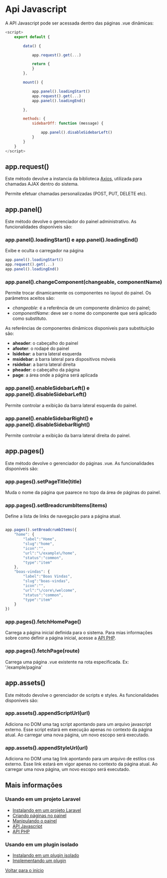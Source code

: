 # Api Javascript

A API Javascript pode ser acessada dentro das páginas .vue dinâmicas:

```javascript
<script>
    export default {

        data() {

            app.request().get(...)

            return {
            }
        },

        mount() {

            app.panel().loadingStart()
            app.request().get(...)
            app.panel().loadingEnd()

        },

        methods: {
            sidebarOff: function (message) {

                app.panel().disableSidebarLeft()
            }
        }
    }
</script>
```

## app.request() 

Este método devolve a instancia da biblioteca [Axios](https://github.com/axios/axios), utilizada para chamadas AJAX dentro do sistema.

Permite efetuar chamadas personalizadas (POST, PUT, DELETE etc).

## app.panel() 

Este método devolve o gerenciador do painel administrativo. As funcionalidades disponíveis são:

### app.panel().loadingStart() e app.panel().loadingEnd()

Exibe e oculta o carregador na página

```javascript
app.panel().loadingStart()
app.request().get(...)
app.panel().loadingEnd()
```

### app.panel().changeComponent(changeable, componentName)

Permite trocar dinamicamente os componentes no layout do painel. Os parâmetros aceitos são:  

- *changeable*: é a referência de um componente dinâmico do painel; 
- *componentName*: deve ser o nome do componente que será aplicado como substituto.  
 
As referências de componentes dinâmicos disponiveis para substituição são:

- **aheader**: o cabeçalho do painel
- **afooter**: o rodapé do painel
- **lsidebar**: a barra lateral esquerda
- **msidebar**: a barra lateral para dispositivos móveis
- **rsidebar**: a barra lateral direita
- **pheader**: o cabeçalho da página
- **page**: a área onde a página será aplicada

### app.panel().enableSidebarLeft() e app.panel().disableSidebarLeft()

Permite controlar a exibição da barra lateral esquerda do painel.

### app.panel().enableSidebarRight() e app.panel().disableSidebarRight()

Permite controlar a exibição da barra lateral direita do painel.

## app.pages() 

Este método devolve o gerenciador do páginas .vue. As funcionalidades disponíveis são:

### app.pages().setPageTitle(title)

Muda o nome da página que paarece no topo da área de páginas do painel.

### app.pages().setBreadcrumbItems(items)

Define a lista de links de navegação para a página atual.

```javascript 

app.pages().setBreadcrumbItems({
    "home": {
        "label":"Home",
        "slug":"home",
        "icon":"",
        "url":"\/example\/home",
        "status":"common",
        "type":"item"
    },
    "boas-vindas": {
        "label":"Boas Vindas",
        "slug":"boas-vindas",
        "icon":"",
        "url":"\/core\/welcome",
        "status":"common",
        "type":"item"
    }
})

```

### app.pages().fetchHomePage() 

Carrega a página inicial definida para o sistema. Para mias informações sobre como definir a página inicial, acesse a [API PHP](api-php.md).

### app.pages().fetchPage(route)

Carrega uma página .vue existente na rota especificada. 
Ex: '/example/pagina'


## app.assets() 

Este método devolve o gerenciador de scripts e styles. As funcionalidades disponíveis são:

### app.assets().appendScriptUrl(url)

Adiciona no DOM uma tag script apontando para um arquivo javascript externo. Esse script estará em execução apenas no contexto da página atual. Ao carregar uma nova página, um novo escopo será executado.

### app.assets().appendStyleUrl(url)

Adiciona no DOM uma tag link apontando para um arquivo de estilos css externo. Esse link estará em vigor apenas no contexto da página atual. Ao carregar uma nova página, um novo escopo será executado.

## Mais informações

### Usando em um projeto Laravel
- [Instalando em um projeto Laravel](instalacao-laravel.md)
- [Criando páginas no painel](paginas.md)
- [Manipulando o painel](painel.md)
- [API Javascript](api-js.md)
- [API PHP](api-php.md)

### Usando em um plugin isolado
- [Instalando em um plugin isolado](instalacao-plugin.md)
- [Implementando um plugin](plugin.md)

[Voltar para o início](../readme.md)